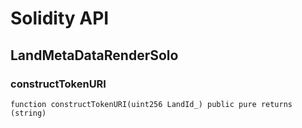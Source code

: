 # Solidity API

## LandMetaDataRenderSolo

### constructTokenURI

```solidity
function constructTokenURI(uint256 LandId_) public pure returns (string)
```

